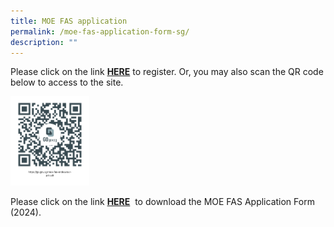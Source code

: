 ```yaml
---
title: MOE FAS application
permalink: /moe-fas-application-form-sg/
description: ""
---
```

Please click on the link&nbsp;**[HERE](https://go.gov.sg/moe-efas)**&nbsp;to register. Or, you may also scan the QR code below to access to the site.

<img src="/images/QR-CODE-FAS-265x300.png" style="width:25%">


Please click on the link&nbsp;**[HERE](https://drive.google.com/file/d/1NaeoWlmAe8pxr_Uf13VijmCKelyeVsdT/view?usp=sharing)**&nbsp; to download the MOE FAS Application Form (2024).
